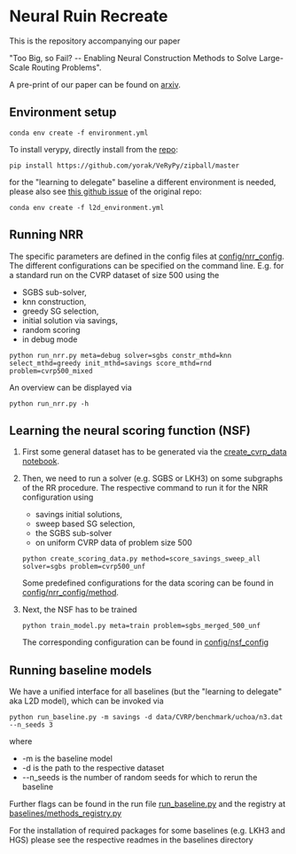 # Neural Ruin Recreate

This is the repository accompanying our paper 

"Too Big, so Fail? -- Enabling Neural Construction Methods to Solve Large-Scale Routing Problems". 

A pre-print of our paper can be found on [arxiv](https://arxiv.org/abs/2309.17089).


## Environment setup
```
conda env create -f environment.yml
```
To install verypy, directly install from the [repo](https://github.com/yorak/VeRyPy):
```
pip install https://github.com/yorak/VeRyPy/zipball/master
```

for the "learning to delegate" baseline a different environment is needed,
please also see 
[this github issue](https://github.com/mit-wu-lab/learning-to-delegate/issues/2) 
of the original repo:
```
conda env create -f l2d_environment.yml
```



## Running NRR
The specific parameters are defined in the config files at [config/nrr_config](./config/nrr_config).
The different configurations can be specified on the command line. 
E.g. for a standard run on the CVRP dataset of size 500 using the 

- SGBS sub-solver, 
- knn construction, 
- greedy SG selection,
- initial solution via savings, 
- random scoring
- in debug mode

```
python run_nrr.py meta=debug solver=sgbs constr_mthd=knn select_mthd=greedy init_mthd=savings score_mthd=rnd problem=cvrp500_mixed
```

An overview can be displayed via
```
python run_nrr.py -h
```


## Learning the neural scoring function (NSF)

1) First some general dataset has to be generated via the [create_cvrp_data notebook](create_cvrp_data.ipynb).

2) Then, we need to run a solver (e.g. SGBS or LKH3) on some subgraphs of the RR procedure. 
The respective command to run it for the NRR configuration using 
   - savings initial solutions, 
   - sweep based SG selection,
   - the SGBS sub-solver
   - on uniform CVRP data of problem size 500
    ```
    python create_scoring_data.py method=score_savings_sweep_all solver=sgbs problem=cvrp500_unf
    ```
    Some predefined configurations for the data scoring can be found in 
    [config/nrr_config/method](./config/nrr_config/method).
3) Next, the NSF has to be trained 
    ```
    python train_model.py meta=train problem=sgbs_merged_500_unf
    ```
   The corresponding configuration can be found in [config/nsf_config](./config/nsf_config)


## Running baseline models
We have a unified interface for all baselines (but the "learning to delegate" aka L2D model), which can be invoked via
```
python run_baseline.py -m savings -d data/CVRP/benchmark/uchoa/n3.dat --n_seeds 3
```
where 

- -m is the baseline model
- -d is the path to the respective dataset
- --n_seeds is the number of random seeds for which to rerun the baseline

Further flags can be found in the run file [run_baseline.py](./run_baseline.py)
and the registry at [baselines/methods_registry.py](./baselines/methods_registry.py)

For the installation of required packages for some baselines (e.g. LKH3 and HGS) 
please see the respective readmes in the baselines directory 
